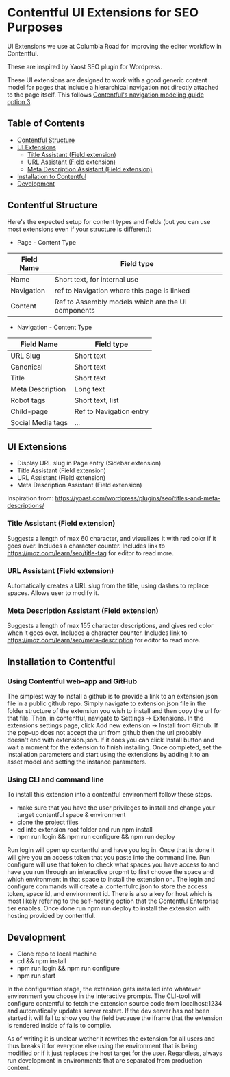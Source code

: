 # Contentful UI Extensions for SEO Purposes <!-- omit in toc -->

UI Extensions we use at Columbia Road for improving the editor workflow in Contentful.

These are inspired by Yaost SEO plugin for Wordpress.

These UI extensions are designed to work with a good generic content model for pages that include a hierarchical navigation not directly attached to the page itself. This follows [Contentful's navigation modeling guide option 3](https://www.contentful.com/r/knowledgebase/modelling-navigation/#navigation-content-type-using-pages-or-topics).

## Table of Contents <!-- omit in toc -->

- [Contentful Structure](#contentful-structure)
- [UI Extensions](#ui-extensions)
  - [Title Assistant (Field extension)](#title-assistant-field-extension)
  - [URL Assistant (Field extension)](#url-assistant-field-extension)
  - [Meta Description Assistant (Field extension)](#meta-description-assistant-field-extension)
- [Installation to Contentful](#installation-to-contentful)
- [Development](#development)

## Contentful Structure

Here's the expected setup for content types and fields (but you can use most extensions even if your structure is different):

* Page - Content Type

| Field Name | Field type                                         |
| ---------- | -------------------------------------------------- |
| Name       | Short text, for internal use                       |
| Navigation | ref to Navigation where this page is linked        |
| Content    | Ref to Assembly models which are the UI components |


* Navigation - Content Type

| Field Name        | Field type              | 
| ----------------- | ----------------------- | 
| URL Slug          | Short text              | 
| Canonical         | Short text              | 
| Title             | Short text              | 
| Meta Description  | Long text               | 
| Robot tags        | Short text, list        | 
| Child-page        | Ref to Navigation entry | 
| Social Media tags | ...                     | 


## UI Extensions

* Display URL slug in Page entry (Sidebar extension)
* Title Assistant (Field extension)
* URL Assistant (Field extension)
* Meta Description Assistant (Field extension)


Inspiration from: https://yoast.com/wordpress/plugins/seo/titles-and-meta-descriptions/

### Title Assistant (Field extension)

Suggests a length of max 60 character, and visualizes it with red color if it goes over. Includes a character counter. Includes link to https://moz.com/learn/seo/title-tag for editor to read more.

### URL Assistant (Field extension)

Automatically creates a URL slug from the title, using dashes to replace spaces. Allows user to modify it.

### Meta Description Assistant (Field extension)

Suggests a length of max 155 character descriptions, and gives red color when it goes over. Includes a character counter. Includes link to https://moz.com/learn/seo/meta-description for editor to read more.


## Installation to Contentful

### Using Contentful web-app and GitHub

The simplest way to install a github is to provide a link to an extension.json file in a public github repo. Simply navigate to extension.json file in the folder structure of the extension you wish to install and then copy the url for that file. Then, in contentful, navigate to Settings -> Extensions. In the extensions settings page, click Add new extension -> Install from Github. If the pop-up does not accept the url from github then the url probably doesn't end with extension.json. If it does you can click Install button and wait a moment for the extension to finish installing. Once completed, set the installation parameters and start using the extensions by adding it to an asset model and setting the instance parameters.

### Using CLI and command line

To install this extension into a contentful environment follow these steps.

* make sure that you have the user privileges to install and change your target contentful space & environment
* clone the project files
* cd into extension root folder and run npm install
* npm run login && npm run configure && npm run deploy

Run login will open up contentful and have you log in. Once that is done it will give you an access token that you paste into the command line. Run configure will use that token to check what spaces you have access to and have you run through an interactive propmt to first choose the space and which environment in that space to install the extension on. The login and configure commands will create a .contenfulrc.json to store the access token, space id, and environment id. There is also a key for host which is most likely refering to the self-hosting option that the Contentful Enterprise tier enables. Once done run npm run deploy to install the extension with hosting provided by contentful.

## Development

* Clone repo to local machine
* cd <extension-name> && npm install
* npm run login && npm run configure
* npm run start

In the configuration stage, the extension gets installed into whatever environment you choose in the interactive prompts. The CLI-tool will configure contentful to fetch the extension source code from localhost:1234 and automatically updates server restart. If the dev server has not been started it will fail to show you the field because the iframe that the extension is rendered inside of fails to compile.

As of writing it is unclear wether it rewrites the extension for all users and thus breaks it for everyone else using the environment that is being modified or if it just replaces the host target for the user. Regardless, always run development in environments that are separated from production content.
